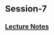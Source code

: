 # Session-7

## [Lecture Notes](https://docs.google.com/forms/d/e/1FAIpQLSe9jRjxkeppVVz11y-3ttLZuxB-52oLTKYHDdetYE5PBOvjcg/viewform?usp=sf_link)
